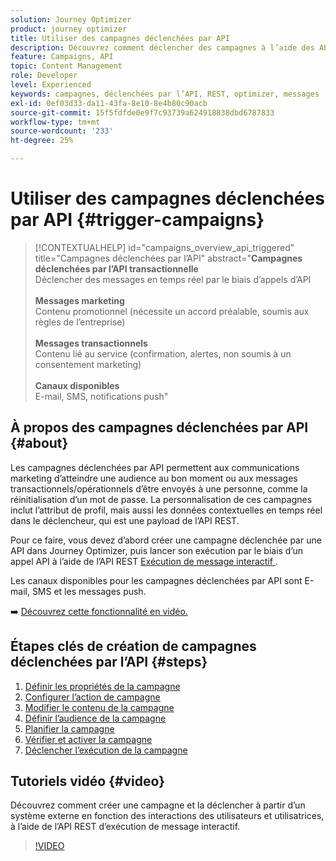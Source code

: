 ```yaml
---
solution: Journey Optimizer
product: journey optimizer
title: Utiliser des campagnes déclenchées par API
description: Découvrez comment déclencher des campagnes à l’aide des API Journey Optimizer.
feature: Campaigns, API
topic: Content Management
role: Developer
level: Experienced
keywords: campagnes, déclenchées par l’API, REST, optimizer, messages
exl-id: 0ef03d33-da11-43fa-8e10-8e4b80c90acb
source-git-commit: 15f5fdfde0e9f7c93739a624918838dbd6787833
workflow-type: tm+mt
source-wordcount: '233'
ht-degree: 25%

---
```



# Utiliser des campagnes déclenchées par API {#trigger-campaigns}

>[!CONTEXTUALHELP]
>id="campaigns_overview_api_triggered"
>title="Campagnes déclenchées par l’API"
>abstract="**Campagnes déclenchées par l’API transactionnelle**<br/> Déclencher des messages en temps réel par le biais d’appels d’API <br/><br/>**Messages marketing**<br/> Contenu promotionnel (nécessite un accord préalable, soumis aux règles de l’entreprise)<br/><br/>**Messages transactionnels**<br/> Contenu lié au service (confirmation, alertes, non soumis à un consentement marketing)<br/><br/>**Canaux disponibles**<br/> E-mail, SMS, notifications push"

## À propos des campagnes déclenchées par API {#about}

Les campagnes déclenchées par API permettent aux communications marketing d’atteindre une audience au bon moment ou aux messages transactionnels/opérationnels d’être envoyés à une personne, comme la réinitialisation d’un mot de passe. La personnalisation de ces campagnes inclut l’attribut de profil, mais aussi les données contextuelles en temps réel dans le déclencheur, qui est une payload de l’API REST.

Pour ce faire, vous devez d’abord créer une campagne déclenchée par une API dans Journey Optimizer, puis lancer son exécution par le biais d’un appel API à l’aide de l’API REST [ Exécution de message interactif ](https://developer.adobe.com/journey-optimizer-apis/references/messaging/#tag/execution).

Les canaux disponibles pour les campagnes déclenchées par API sont E-mail, SMS et les messages push.

➡️ [Découvrez cette fonctionnalité en vidéo.](#video)

## Étapes clés de création de campagnes déclenchées par l’API {#steps}

1. [Définir les propriétés de la campagne](api-triggered-campaign-properties.md)
1. [Configurer l’action de campagne](api-triggered-campaign-action.md)
1. [Modifier le contenu de la campagne](api-triggered-campaign-content.md)
1. [Définir l’audience de la campagne](api-triggered-campaign-audience.md)
1. [Planifier la campagne](api-triggered-campaign-schedule.md)
1. [Vérifier et activer la campagne](review-activate-api-triggered-campaign.md)
1. [Déclencher l’exécution de la campagne](trigger-campaigns.md)

## Tutoriels vidéo {#video}

Découvrez comment créer une campagne et la déclencher à partir d’un système externe en fonction des interactions des utilisateurs et utilisatrices, à l’aide de l’API REST d’exécution de message interactif.

>[!VIDEO](https://video.tv.adobe.com/v/3452727?quality=12&captions=fre_fr)
